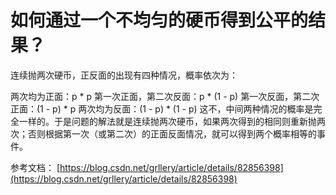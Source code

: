 # 如何通过一个不均匀的硬币得到公平的结果？ 
连续抛两次硬币，正反面的出现有四种情况，概率依次为：

两次均为正面：p * p
第一次正面，第二次反面：p * (1 - p)
第一次反面，第二次正面：(1 - p) * p
两次均为反面：(1 - p) * (1 - p)
这不，中间两种情况的概率是完全一样的。于是问题的解法就是连续抛两次硬币，如果两次得到的相同则重新抛两次；否则根据第一次（或第二次）的正面反面情况，就可以得到两个概率相等的事件。

参考文档：
[https://blog.csdn.net/grllery/article/details/82856398](https://blog.csdn.net/grllery/article/details/82856398)
